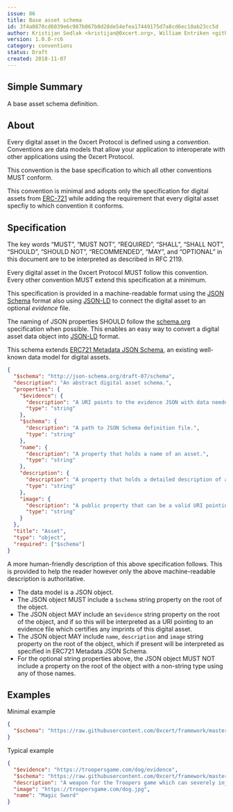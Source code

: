 ```yaml
---
issue: 86
title: Base asset schema
id: 3f4a0870cd6039e6c987b067b0d28de54efea17449175d7a8cd6ec10ab23cc5d
author: Kristijan Sedlak <kristijan@0xcert.org>, William Entriken <github.com@phor.net>
version: 1.0.0-rc6
category: conventions
status: Draft
created: 2018-11-07
---
```


## Simple Summary

A base asset schema definition.

## About

Every digital asset in the 0xcert Protocol is defined using a *convention*. Conventions are data models that allow your application to interoperate with other applications using the 0xcert Protocol.

This convention is the base specification to which all other conventions MUST conform.

This convention is minimal and adopts only the specification for digital assets from [ERC-721](https://eips.ethereum.org/EIPS/eip-721) while adding the requirement that every digital asset specfiy to which convention it conforms.

## Specification

The key words “MUST”, “MUST NOT”, “REQUIRED”, “SHALL”, “SHALL NOT”, “SHOULD”, “SHOULD NOT”, “RECOMMENDED”, “MAY”, and “OPTIONAL” in this document are to be interpreted as described in RFC 2119.

Every digital asset in the 0xcert Protocol MUST follow this convention. Every other convention MUST extend this specification at a minimum.

This specification is provided in a machine-readable format using the [JSON Schema](https://json-schema.org) format also using [JSON-LD](https://json-ld.org/) to connect the digital asset to an optional *evidence* file.

The naming of JSON properties SHOULD follow the [schema.org](http://schema.org/) specification when possible. This enables an easy way to convert a digital asset data object into [JSON-LD](https://json-ld.org/) format.

This schema extends [ERC721 Metadata JSON Schema](https://eips.ethereum.org/EIPS/eip-721), an existing well-known data model for digital assets.

```json
{
  "$schema": "http://json-schema.org/draft-07/schema",
  "description": "An abstract digital asset schema.",
  "properties": {
    "$evidence": {
      "description": "A URI points to the evidence JSON with data needed to certify this asset.",
      "type": "string"
    },
    "$schema": {
      "description": "A path to JSON Schema definition file.",
      "type": "string"
    },
    "name": {
      "description": "A property that holds a name of an asset.",
      "type": "string"
    },
    "description": {
      "description": "A property that holds a detailed description of an asset.",
      "type": "string"
    },
    "image": {
      "description": "A public property that can be a valid URI pointing to a resource with mime type image/* representing the asset to which this digital assets represents. Consider making any images at a width between 320 and 1080 pixels and aspect ratio between 1.91:1 and 4:5 inclusive.",
      "type": "string"
    }
  },
  "title": "Asset",
  "type": "object",
  "required": ["$schema"]
}
```

A more human-friendly description of this above specification follows. This is provided to help the reader however only the above machine-readable description is authoritative.

* The data model is a JSON object.
* The JSON object MUST include a `$schema` string property on the root of the object.
* The JSON object MAY include an `$evidence` string property on the root of the object, and if so this will be interpreted as a URI pointing to an evidence file which certifies any imprints of this digital asset.
* The JSON object MAY include `name`, `description` and `image` string property on the root of the object, which if present will be interpreted as specified in ERC721 Metadata JSON Schema.
* For the optional string properties above, the JSON object MUST NOT include a property on the root of the object with a non-string type using any of those names.

## Examples

Minimal example

```json
{
  "$schema": "https://raw.githubusercontent.com/0xcert/framework/master/conventions/86-base-asset-schema.md",
}
```

Typical example

```json
{
  "$evidence": "https://troopersgame.com/dog/evidence",
  "$schema": "https://raw.githubusercontent.com/0xcert/framework/master/conventions/86-base-asset-schema.md",
  "description": "A weapon for the Troopers game which can severely injure the enemy.",
  "image": "https://troopersgame.com/dog.jpg",
  "name": "Magic Sword"
}
```
